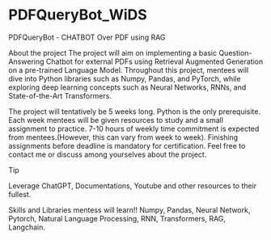 # PDFQueryBot_WiDS

PDFQueryBot - CHATBOT Over PDF using RAG

About the project
The project will aim on implementing a basic Question-Answering Chatbot for external PDFs using Retrieval Augmented Generation on a pre-trained Language Model. Throughout this project, mentees will dive into Python libraries such as Numpy, Pandas, and PyTorch, while exploring deep learning concepts such as Neural Networks, RNNs, and State-of-the-Art Transformers.

The project will tentatively be 5 weeks long.
Python is the only prerequisite.
Each week mentees will be given resources to study and a small assignment to practice.
7-10 hours of weekly time commitment is expected from mentees.(However, this can vary from week to week).
Finishing assignments before deadline is mandatory for certification.
Feel free to contact me or discuss among yourselves about the project.

Tip

Leverage ChatGPT, Documentations, Youtube and other resources to their fullest.

Skills and Libraries mentess will learn!!
Numpy, Pandas, Neural Network, Pytorch, Natural Language Processing, RNN, Transformers, RAG, Langchain.
